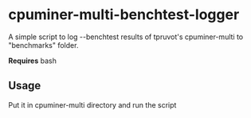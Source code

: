 # cpuminer-multi-benchtest-logger
A simple script to log --benchtest results of tpruvot's cpuminer-multi to "benchmarks" folder.

**Requires**
bash

## Usage
Put it in cpuminer-multi directory and run the script
